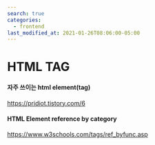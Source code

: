 ```yaml
---
search: true
categories: 
  - frontend
last_modified_at: 2021-01-26T08:06:00-05:00
---
```


# HTML TAG



#### 자주 쓰이는 html element(tag)

https://pridiot.tistory.com/6



#### HTML Element reference by category

https://www.w3schools.com/tags/ref_byfunc.asp

